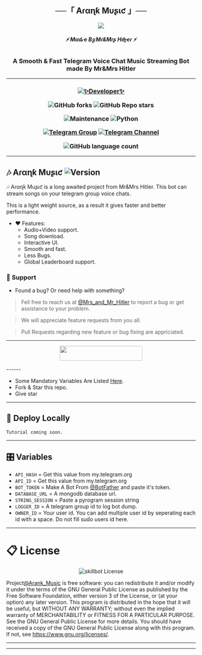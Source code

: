 <h2 align="center">
    ──「 Aɾαɳƙ Mυʂιƈ   」──
</h2>
<p align="center">
  <img src="https://telegra.ph/file/36caf45b45a45ea368434.jpg">
</p>

<h6 align="center">
  <b>⚡ Mαԃҽ Bყ Mɾ&Mɾʂ Hιƚʅҽɾ ⚡</b>
</h6>

<h3 align="center">
  <b>A Smooth & Fast Telegram Voice Chat Music Streaming Bot made By Mr&Mrs Hitler</b>
</h3>

------
<h3 align="center">

  [![✨Developer✨](https://img.shields.io/badge/✨Developer✨-white?&style=social&logo=telegram)](https://t.me/Itsz_Krish_Babess)
  
  ![GitHub forks](https://img.shields.io/github/forks/CoderXKrishna/Arank_Music?style=social)
  ![GitHub Repo stars](https://img.shields.io/github/stars/CoderXKrishna/Arank_music?style=social)
  
  ![Maintenance](https://img.shields.io/badge/Maintained%3F-Yes-white?&style=social&logo=hugo)
  ![Python](https://img.shields.io/badge/Python-v3.11-white?style=social&logo=python)
    
  [![Telegram Group](https://img.shields.io/badge/Telegram-Group-white?&style=social&logo=telegram)](https://t.me/Mrs_And_Mr_Hitler)
  [![Telegram Channel](https://img.shields.io/badge/Telegram-Channel-white?&style=social&logo=telegram)](https://t.me/Mrs_And_Mr_Hitler)

  ![GitHub language count](https://img.shields.io/github/languages/count/coderXKrishna/Arank_music?&style=social&logo=hyper)
  
</h3>

------
## 🎶 Aɾαɳƙ Mυʂιƈ ![Version](https://img.shields.io/github/v/release/CoderXKrishna/Arank_music?color=black&logo=github&logoColor=black&style=social)

🎶 Aɾαɳƙ Mυʂιƈ is a long awaited project from Mr&Mrs Hitler. This bot can stream songs on your telegram group voice chats.

This is a light weight source, as a result it gives faster and better performance.

- ❤️ Features:
  - Audio+Video support.
  - Song download.
  - Interactive UI.
  - Smooth and fast.
  - Less Bugs.
  - Global Leaderboard support.

### 📣 Support
- Found a bug? Or need help with something?

> Fell free to reach us at [@Mrs_and_Mr_Hitler](https://t.me/Mrs_And_Mr_Hitler) to report a bug or get assistance to your problem.

> We will appreciate feature requests from you all.

> Pull Requests regarding new feature or bug fixing are appriciated.

------
<p align="center"><a href="https://dashboard.heroku.com/new?template=https://github.com/CoderXKrishna/Arank_Music"> <img src="https://img.shields.io/badge/Deploy%20On%20Heroku-black?style=for-the-badge&logo=heroku" width="220" height="38.45"/></a></p>
------

- Some Mandatory Variables Are Listed [Here](#Variables).
- Fork & Star this repo.
- Give star 
------
## 🚀 Deploy Locally

`Tutorial coming soon.`

------
## 🎛️ Variables

- `API_HASH`  =  Get this value from my.telegram.org
- `API_ID`  =  Get this value from my.telegram.org
- `BOT_TOKEN`  =  Make A Bot From [@BotFather](https://t.me/botfather) and paste it's token.
- `DATABASE_URL`  =  A mongodb database url.
- `STRING_SESSION`  =  Paste a pyrogram session string
- `LOGGER_ID`  =  A telegram group id to log bot dump.
- `OWNER_ID` = Your user id. You can add multiple user id by seperating each id with a space. Do not fill sudo users id here.

------
# 📋 License

<p align="center">
    <img src="https://www.gnu.org/graphics/gplv3-or-later.png" alt="skillbot License">
</p>

Project[@Arank_Music](https://github.com/CoderXKrishna/Arank_Music) is free software: you can redistribute it and/or modify
it under the terms of the GNU General Public License as published by
the Free Software Foundation, either version 3 of the License, or
(at your option) any later version.
This program is distributed in the hope that it will be useful,
but WITHOUT ANY WARRANTY; without even the implied warranty of
MERCHANTABILITY or FITNESS FOR A PARTICULAR PURPOSE.  See the
GNU General Public License for more details.
You should have received a copy of the GNU General Public License
along with this program. If not, see <https://www.gnu.org/licenses/>.

-----

------





 
